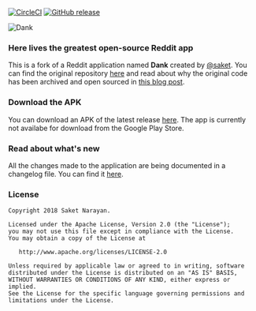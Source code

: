[![CircleCI](https://circleci.com/gh/Tunous/Dank.svg?style=svg)](https://circleci.com/gh/Tunous/Dank) [![GitHub release](https://img.shields.io/github/release/Tunous/Dank)](https://github.com/Tunous/Dank/releases)

![Dank](https://saket.me/wp-content/uploads/2018/04/dank_cover.jpg)

### Here lives the greatest open-source Reddit app

This is a fork of a Reddit application named **Dank** created by [@saket](https://github.com/saket). You can find the original repository [here](https://github.com/saket/Dank) and read about why the original code has been archived and open sourced in [this blog post](https://saket.me/sunsetting-dank/).

### Download the APK

You can download an APK of the latest release [here](https://github.com/Tunous/Dank/releases). The app is currently not availabe for download from the Google Play Store.

### Read about what's new

All the changes made to the application are being documented in a changelog file. You can find it [here](CHANGELOG.md).

### License
```
Copyright 2018 Saket Narayan.

Licensed under the Apache License, Version 2.0 (the "License");
you may not use this file except in compliance with the License.
You may obtain a copy of the License at

   http://www.apache.org/licenses/LICENSE-2.0

Unless required by applicable law or agreed to in writing, software
distributed under the License is distributed on an "AS IS" BASIS,
WITHOUT WARRANTIES OR CONDITIONS OF ANY KIND, either express or implied.
See the License for the specific language governing permissions and
limitations under the License.
```
